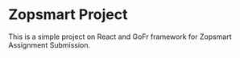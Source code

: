 # Zopsmart Project

This is a simple project on React and GoFr framework for Zopsmart Assignment Submission.
